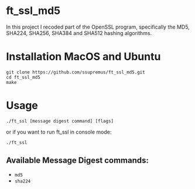 # ft_ssl_md5
In this project I recoded part of the OpenSSL program, specifically the MD5, SHA224, SHA256, SHA384 and SHA512 hashing algorithms.

# Installation MacOS and Ubuntu
```
git clone https://github.com/ssupremus/ft_ssl_md5.git
cd ft_ssl_md5
make
```
# Usage
```
./ft_ssl [message digest command] [flags]
```
or if you want to run ft_ssl in console mode:
```
./ft_ssl
```
## Available Message Digest commands:
* ```md5```
* ```sha224```
